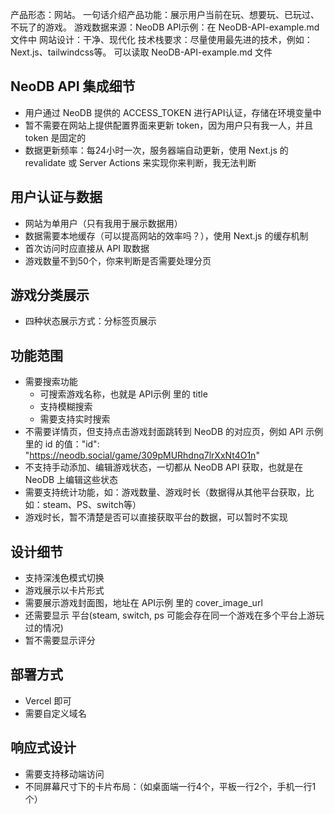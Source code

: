产品形态：网站。
一句话介绍产品功能：展示用户当前在玩、想要玩、已玩过、不玩了的游戏。
游戏数据来源：NeoDB
API示例：在 NeoDB-API-example.md 文件中
网站设计：干净、现代化
技术栈要求：尽量使用最先进的技术，例如：Next.js、tailwindcss等。
可以读取 NeoDB-API-example.md 文件

## NeoDB API 集成细节
- 用户通过 NeoDB 提供的 ACCESS_TOKEN 进行API认证，存储在环境变量中
- 暂不需要在网站上提供配置界面来更新 token，因为用户只有我一人，并且 token 是固定的
- 数据更新频率：每24小时一次，服务器端自动更新，使用 Next.js 的 revalidate 或 Server Actions 来实现你来判断，我无法判断

## 用户认证与数据
- 网站为单用户（只有我用于展示数据用）
- 数据需要本地缓存（可以提高网站的效率吗？），使用 Next.js 的缓存机制
- 首次访问时应直接从 API 取数据
- 游戏数量不到50个，你来判断是否需要处理分页

## 游戏分类展示
- 四种状态展示方式：分标签页展示

## 功能范围
- 需要搜索功能
    - 可搜索游戏名称，也就是 API示例 里的 title
    - 支持模糊搜索
    - 需要支持实时搜索
- 不需要详情页，但支持点击游戏封面跳转到 NeoDB 的对应页，例如 API 示例里的 id 的值："id": "https://neodb.social/game/309pMURhdnq7lrXxNt4O1n"
- 不支持手动添加、编辑游戏状态，一切都从 NeoDB API 获取，也就是在 NeoDB 上编辑这些状态
- 需要支持统计功能，如：游戏数量、游戏时长（数据得从其他平台获取，比如：steam、PS、switch等）
- 游戏时长，暂不清楚是否可以直接获取平台的数据，可以暂时不实现

## 设计细节
- 支持深浅色模式切换
- 游戏展示以卡片形式
- 需要展示游戏封面图，地址在 API示例 里的 cover_image_url
- 还需要显示 平台(steam, switch, ps 可能会存在同一个游戏在多个平台上游玩过的情况)
- 暂不需要显示评分

## 部署方式
- Vercel 即可
- 需要自定义域名

## 响应式设计
- 需要支持移动端访问
- 不同屏幕尺寸下的卡片布局：（如桌面端一行4个，平板一行2个，手机一行1个）